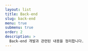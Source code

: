 ```yaml
---
layout: list
title: Back-end
slug: back-end
menu: true
submenu: true
order: 2
description: >
  Back-end 개발과 관련된 내용을 정리합니다.
---
```

